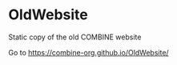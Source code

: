 # OldWebsite
Static copy of the old COMBINE website

Go to https://combine-org.github.io/OldWebsite/ 
